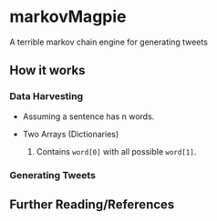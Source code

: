 # markovMagpie
A terrible markov chain engine for generating tweets

## How it works

### Data Harvesting

* Assuming a sentence has n words.

* Two Arrays (Dictionaries)

  1. Contains `word[0]` with all possible `word[1]`.

### Generating Tweets

## Further Reading/References
